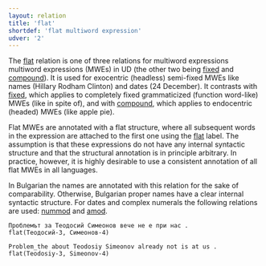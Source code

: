 ```yaml
---
layout: relation
title: 'flat'
shortdef: 'flat multiword expression'
udver: '2'
---
```


The [flat]() relation is one of three relations for multiword expressions multiword expressions (MWEs) in UD (the other two being [fixed]() and [compound]()). It is used for exocentric (headless) semi-fixed MWEs like names (Hillary Rodham Clinton) and dates (24 December). It contrasts with [fixed](), which applies to completely fixed grammaticized (function word-like) MWEs (like in spite of), and with [compound](), which applies to endocentric (headed) MWEs (like apple pie).

Flat MWEs are annotated with a flat structure, where all subsequent words in the expression are attached to the first one using the [flat]() label. The assumption is that these expressions do not have any internal syntactic structure and that the structural annotation is in principle arbitrary. In practice, however, it is highly desirable to use a consistent annotation of all flat MWEs in all languages.

In Bulgarian the names are annotated with this relation for the sake of comparability. Otherwise, Bulgarian proper names have a clear internal syntactic structure.
For dates and complex numerals the following relations are used: [nummod]() and [amod]().


~~~ sdparse
Проблемът за Теодосий Симеонов вече не е при нас .
flat(Теодосий-3, Симеонов-4)
~~~

~~~ sdparse
Problem_the about Teodosiy Simeonov already not is at us .
flat(Teodosiy-3, Simeonov-4)
~~~

<!-- Interlanguage links updated St lis 3 20:58:54 CET 2021 -->
